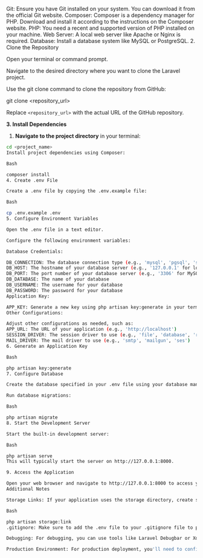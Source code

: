Git: Ensure you have Git installed on your system. You can download it from the official Git website.
Composer: Composer is a dependency manager for PHP. Download and install it according to the instructions on the Composer website.
PHP: You need a recent and supported version of PHP installed on your machine.
Web Server: A local web server like Apache or Nginx is required.
Database: Install a database system like MySQL or PostgreSQL.
2. Clone the Repository

Open your terminal or command prompt.

Navigate to the desired directory where you want to clone the Laravel project.

Use the git clone command to clone the repository from GitHub:

   git clone <repository_url>


Replace `<repository_url>` with the actual URL of the GitHub repository.

**3. Install Dependencies**

1. **Navigate to the project directory** in your terminal:

```bash
cd <project_name> 
Install project dependencies using Composer:

Bash

composer install
4. Create .env File

Create a .env file by copying the .env.example file:

Bash

cp .env.example .env
5. Configure Environment Variables

Open the .env file in a text editor.

Configure the following environment variables:

Database Credentials:

DB_CONNECTION: The database connection type (e.g., 'mysql', 'pgsql', 'sqlite')
DB_HOST: The hostname of your database server (e.g., '127.0.0.1' for local development)
DB_PORT: The port number of your database server (e.g., '3306' for MySQL)
DB_DATABASE: The name of your database
DB_USERNAME: The username for your database
DB_PASSWORD: The password for your database
Application Key:

APP_KEY: Generate a new key using php artisan key:generate in your terminal.
Other Configurations:

Adjust other configurations as needed, such as:
APP_URL: The URL of your application (e.g., 'http://localhost')
SESSION_DRIVER: The session driver to use (e.g., 'file', 'database', 'redis')
MAIL_DRIVER: The mail driver to use (e.g., 'smtp', 'mailgun', 'ses')
6. Generate an Application Key

Bash

php artisan key:generate
7. Configure Database

Create the database specified in your .env file using your database management tool (e.g., phpMyAdmin, pgAdmin).

Run database migrations:

Bash

php artisan migrate
8. Start the Development Server

Start the built-in development server:

Bash

php artisan serve
This will typically start the server on http://127.0.0.1:8000.

9. Access the Application

Open your web browser and navigate to http://127.0.0.1:8000 to access your Laravel application.
Additional Notes

Storage Links: If your application uses the storage directory, create symbolic links to the actual storage locations:

Bash

php artisan storage:link
.gitignore: Make sure to add the .env file to your .gitignore file to prevent sensitive information from being committed to the repository.

Debugging: For debugging, you can use tools like Laravel Debugbar or Xdebug.

Production Environment: For production deployment, you'll need to configure a production-ready web server like Apache or Nginx, and adjust environment variables accordingly.

